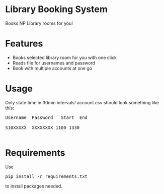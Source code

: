 # Library Booking System
Books NP Library rooms for you! 

# Features
- Books selected library room for you with one click
- Reads file for usernames and password
- Book with multiple accounts at one go

# Usage
Only state time in 30min intervals!
account.csv should look something like this:
<pre>
Username  Password   Start  End

S10XXXXX  XXXXXXXX 1100 1330

</pre>

# Requirements
Use
<pre>pip install -r requirements.txt
</pre>

to install packages needed.
